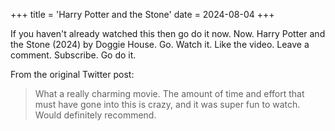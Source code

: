 +++
title = 'Harry Potter and the Stone'
date = 2024-08-04
+++

If you haven't already watched this then go do it now. Now. Harry Potter and the Stone (2024) by Doggie House. Go. Watch it. Like the video. Leave a comment. Subscribe. Go do it.

<!--more-->

From the original Twitter post: 

> What a really charming movie. The amount of time and effort that must have gone into this is crazy, and it was super fun to watch. Would definitely recommend.